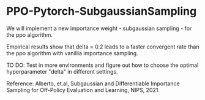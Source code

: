 # PPO-Pytorch-SubgaussianSampling
We will implement a new importance weight - subgaussian sampling - for the ppo algorithm.

Empirical results show that delta = 0.2 leads to a faster convergent rate than the ppo algorithm with vanillia importance sampling.

TO DO: Test in more environments and figure out how to choose the optimal hyperparameter "delta" in different settings.

Reference: Alberto, et.al, Subgaussian and Differentiable Importance Sampling for Off-Policy Evaluation and Learning, NIPS, 2021.
